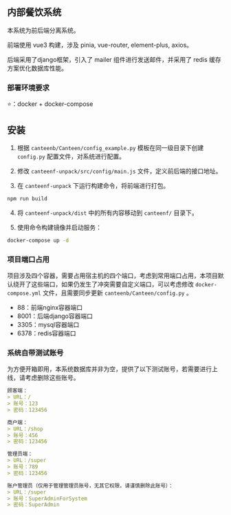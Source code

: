 ## 内部餐饮系统

本系统为前后端分离系统。

前端使用 vue3 构建，涉及 pinia, vue-router, element-plus, axios。

后端采用了django框架，引入了 mailer 组件进行发送邮件，并采用了 redis 缓存方案优化数据库性能。

### 部署环境要求

⭐：docker + docker-compose

## 安装

1. 根据 `canteenb/Canteen/config_example.py` 模板在同一级目录下创建 `config.py` 配置文件，对系统进行配置。

2. 修改 `canteenf-unpack/src/config/main.js` 文件，定义前后端的接口地址。

3. 在 `canteenf-unpack` 下运行构建命令，将前端进行打包。

```bash
npm run build
```

4. 将 `canteenf-unpack/dist` 中的所有内容移动到 `canteenf/` 目录下。

5. 使用命令构建镜像并启动服务：

```bash
docker-compose up -d
```

### 项目端口占用

项目涉及四个容器，需要占用宿主机的四个端口，考虑到常用端口占用，本项目默认绕开了这些端口，如果仍发生了冲突需要自定义端口，可以考虑修改 `docker-compose.yml` 文件，且需要同步更新 `canteenb/Canteen/config.py` 。

- 88：前端nginx容器端口
- 8001：后端django容器端口
- 3305：mysql容器端口
- 6378：redis容器端口

### 系统自带测试账号

为方便开箱即用，本系统数据库并非为空，提供了以下测试账号，若需要进行上线，请考虑删除这些账号。

```markdown
顾客端：
> URL：/
> 账号：123
> 密码：123456

商户端：
> URL：/shop
> 账号：456
> 密码：123456

管理员端：
> URL：/super
> 账号：789
> 密码：123456

账户管理员（仅用于管理管理员账号，无其它权限，请谨慎删除此账号）：
> URL：/super
> 账号：SuperAdminForSystem
> 密码：SuperAdmin
```